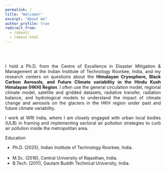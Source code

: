 ```yaml
---
permalink: /
title: "Welcome!"
excerpt: "About me"
author_profile: true
redirect_from: 
  - /about/
  - /about.html
---
```

<br> 
<br> 
<p style="text-align: justify;">I hold a Ph.D. from the Centre of Excellence in Disaster Mitigation & Management at the Indian Institute of Technology Roorkee, India, and my research centers on questions about the <b>Himalayan Cryosphere, Black Carbon Aerosols, and Future Climate variability in the Hindu Kush Himalayan (HKH) Region</b>. I often use the general circulation model, regional climate model, satellite and gridded datasets, radiative transfer, radiation balance, and hydrological models to understand the impact of climate change and aerosols on the glaciers in the HKH region under past and future climate variability.</p>

<p style="text-align: justify;">I work at WRI India, where I am closely engaged with urban local bodies (ULB) in framing and implementing sectoral air pollution strategies to curb air pollution inside the metropolitan area.</p>

<p style="text-align: justify;">​Education
<ul>
<li>Ph.D. (2025), Indian Institute of Technology Roorkee, India.</li>​
<li>M.Sc. (2016), Central University of Rajasthan, India.</li>
<li>B.Tech. (2011), Gautam Buddh Technical University, India.</li>
</ul>
</p>
